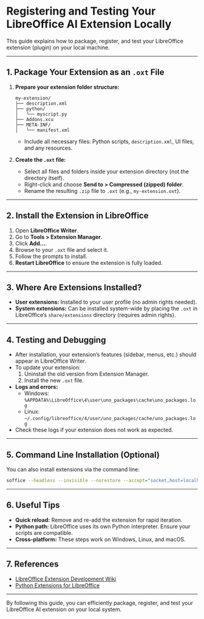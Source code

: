 # Registering and Testing Your LibreOffice AI Extension Locally

This guide explains how to package, register, and test your LibreOffice extension (plugin) on your local machine.

---

## 1. Package Your Extension as an `.oxt` File

1. **Prepare your extension folder structure:**
    ```
    my-extension/
    ├── description.xml
    ├── python/
    │   └── myscript.py
    ├── Addons.xcu
    ├── META-INF/
    │   └── manifest.xml
    ```
    - Include all necessary files: Python scripts, `description.xml`, UI files, and any resources.

2. **Create the `.oxt` file:**
    - Select all files and folders inside your extension directory (not the directory itself).
    - Right-click and choose **Send to > Compressed (zipped) folder**.
    - Rename the resulting `.zip` file to `.oxt` (e.g., `my-extension.oxt`).

---

## 2. Install the Extension in LibreOffice

1. Open **LibreOffice Writer**.
2. Go to **Tools > Extension Manager**.
3. Click **Add...**.
4. Browse to your `.oxt` file and select it.
5. Follow the prompts to install.
6. **Restart LibreOffice** to ensure the extension is fully loaded.

---

## 3. Where Are Extensions Installed?

- **User extensions:** Installed to your user profile (no admin rights needed).
- **System extensions:** Can be installed system-wide by placing the `.oxt` in LibreOffice’s `share/extensions` directory (requires admin rights).

---

## 4. Testing and Debugging

- After installation, your extension’s features (sidebar, menus, etc.) should appear in LibreOffice Writer.
- To update your extension:
    1. Uninstall the old version from Extension Manager.
    2. Install the new `.oxt` file.
- **Logs and errors:**
    - Windows: `%APPDATA%\LibreOffice\4\user\uno_packages\cache\uno_packages.log`
    - Linux: `~/.config/libreoffice/4/user/uno_packages/cache/uno_packages.log`
- Check these logs if your extension does not work as expected.

---

## 5. Command Line Installation (Optional)

You can also install extensions via the command line:
```sh
soffice --headless --invisible --norestore --accept="socket,host=localhost,port=2002;urp;" --install-extension path/to/your-extension.oxt
```

---

## 6. Useful Tips

- **Quick reload:** Remove and re-add the extension for rapid iteration.
- **Python path:** LibreOffice uses its own Python interpreter. Ensure your scripts are compatible.
- **Cross-platform:** These steps work on Windows, Linux, and macOS.

---

## 7. References

- [LibreOffice Extension Development Wiki](https://wiki.documentfoundation.org/Development/Extension_Development)
- [Python Extensions for LibreOffice](https://wiki.documentfoundation.org/Macros/Python_Guide)

---

By following this guide, you can efficiently package, register, and test your LibreOffice AI extension on your local system.